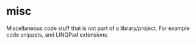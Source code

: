 # misc
Miscellaneous code stuff that is not part of a library/project. For example code snippets, and LINQPad extensions.
